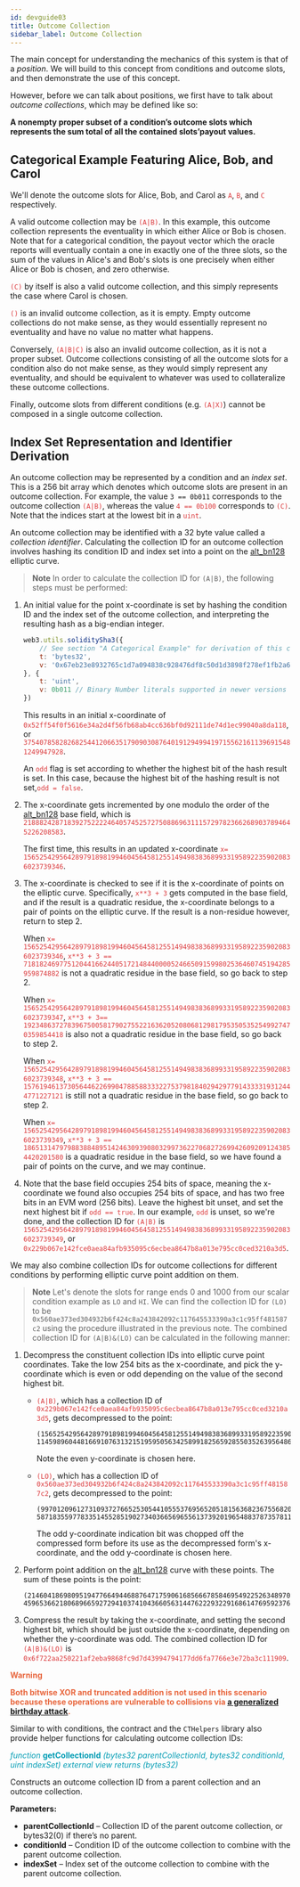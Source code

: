 ```yaml
---
id: devguide03
title: Outcome Collection
sidebar_label: Outcome Collection
---
```


The main concept for understanding the mechanics of this system is that
of a *position*. We will build to this concept from conditions and
outcome slots, and then demonstrate the use of this concept.

However, before we can talk about positions, we first have to talk about
*outcome collections*, which may be defined like so:


<span style="color:##001428">**A nonempty proper subset of a condition’s outcome slots which represents the sum total of all the contained slots’payout values.** </span>


## Categorical Example Featuring Alice, Bob, and Carol

We'll denote the outcome slots for Alice, Bob, and Carol as <span style="color:#DB3A3D">`A`</span>, <span style="color:#DB3A3D">`B`</span>,
and <span style="color:#DB3A3D">`C`</span> respectively.

A valid outcome collection may be <span style="color:#DB3A3D">`(A|B)`</span>. In this example, this outcome
collection represents the eventuality in which either Alice or Bob is
chosen. Note that for a categorical condition, the payout vector which
the oracle reports will eventually contain a one in exactly one of the
three slots, so the sum of the values in Alice's and Bob's slots is one
precisely when either Alice or Bob is chosen, and zero otherwise.

<span style="color:#DB3A3D">`(C)`</span> by itself is also a valid outcome collection, and this simply
represents the case where Carol is chosen.

<span style="color:#DB3A3D">`()`</span> is an invalid outcome collection, as it is empty. Empty outcome
collections do not make sense, as they would essentially represent no
eventuality and have no value no matter what happens.

Conversely, <span style="color:#DB3A3D">`(A|B|C)`</span> is also an invalid outcome collection, as it is
not a proper subset. Outcome collections consisting of all the outcome
slots for a condition also do not make sense, as they would simply
represent any eventuality, and should be equivalent to whatever was used
to collateralize these outcome collections.

Finally, outcome slots from different conditions (e.g. <span style="color:#DB3A3D">`(A|X)`</span>) cannot
be composed in a single outcome collection.

## Index Set Representation and Identifier Derivation

An outcome collection may be represented by a condition and an *index
set*. This is a 256 bit array which denotes which outcome slots are
present in an outcome collection. For example, the value `3 == 0b011`
corresponds to the outcome collection <span style="color:#DB3A3D">`(A|B)`</span>, whereas the value <span style="color:#DB3A3D">`4
== 0b100`</span> corresponds to <span style="color:#DB3A3D">`(C)`</span>. Note that the indices start at the
lowest bit in a <span style="color:#DB3A3D">`uint`</span>.

An outcome collection may be identified with a 32 byte value called a
*collection identifier*. Calculating the collection ID for an outcome
collection involves hashing its condition ID and index set into a point
on the [alt\_bn128](https://eips.ethereum.org/EIPS/eip-196) elliptic curve.



> **Note** In order to calculate the collection ID for `(A|B)`, the following steps
must be performed:

1.  An initial value for the point x-coordinate is set by hashing the
    condition ID and the index set of the outcome collection, and
    interpreting the resulting hash as a big-endian integer.

    ``` js
    web3.utils.soliditySha3({
        // See section "A Categorical Example" for derivation of this condition ID
        t: 'bytes32',
        v: '0x67eb23e8932765c1d7a094838c928476df8c50d1d3898f278ef1fb2a62afab63'
    }, {
        t: 'uint',
        v: 0b011 // Binary Number literals supported in newer versions of JavaScript
    })
    ```

    This results in an initial x-coordinate of
    <span style="color:#DB3A3D">`0x52ff54f0f5616e34a2d4f56fb68ab4cc636bf0d92111de74d1ec99040a8da118`</span>,
    or  <span style="color:#DB3A3D">`37540785828268254412066351790903087640191294994197155621611396915481249947928`</span>.

	An <span style="color:#DB3A3D">`odd`</span> flag is set according to whether the highest bit of the hash
	result is set. In this case, because the highest bit of the hashing
	result is not set,<span style="color:#DB3A3D">`odd = false`</span>.

2.  The x-coordinate gets incremented by one modulo the order of the
     [alt\_bn128](https://eips.ethereum.org/EIPS/eip-196) base field, which is
     <span style="color:#DB3A3D">`21888242871839275222246405745257275088696311157297823662689037894645226208583`</span>.

     The first time, this results in an updated x-coordinate <span style="color:#DB3A3D">`x= 15652542956428979189819946045645812551494983836899331958922359020836023739346`</span>.

 3.  The x-coordinate is checked to see if it is the x-coordinate of
     points on the elliptic curve. Specifically, <span style="color:#DB3A3D">`x**3 + 3`</span> gets
     computed in the base field, and if the result is a quadratic
      residue, the x-coordinate belongs to a pair of points on the
     elliptic curve. If the result is a non-residue however, return
     to step 2.

     When <span style="color:#DB3A3D">`x= 15652542956428979189819946045645812551494983836899331958922359020836023739346`</span>,
     <span style="color:#DB3A3D">`x**3 + 3
     == 7181824697751204416624405172148440000524665091599802536460745194285959874882`</span>
     is not a quadratic residue in the base field, so go back to step 2.

     When <span style="color:#DB3A3D">`x= 15652542956428979189819946045645812551494983836899331958922359020836023739347`</span>,
     <span style="color:#DB3A3D">`x**3 + 3== 19234863727839675005817902755221636205208068129817953505352549927470359854418`</span>
     is also not a quadratic residue in the base field, so go back to
     step 2.

     When <span style="color:#DB3A3D">`x= 15652542956428979189819946045645812551494983836899331958922359020836023739348`</span>,
     <span style="color:#DB3A3D">`x**3 + 3
     == 15761946137305644622699047885883332275379818402942977914333319312444771227121`</span>
     is still not a quadratic residue in the base field, so go back
     to step 2.

     When <span style="color:#DB3A3D">`x= 15652542956428979189819946045645812551494983836899331958922359020836023739349`</span>,
     <span style="color:#DB3A3D">`x**3 + 3 == 18651314797988388489514246309390803299736227068272699426092091243854420201580`</span>
     is a quadratic residue in the base field, so we have found a
     pair of points on the curve, and we may continue.

 4.  Note that the base field occupies 254 bits of space, meaning the
     x-coordinate we found also occupies 254 bits of space, and has
     two free bits in an EVM word (256 bits). Leave the highest bit
     unset, and set the next highest bit if <span style="color:#DB3A3D">`odd == true`</span>. In our
     example,<span style="color:#DB3A3D"> `odd`</span> is unset, so we're done, and the collection ID
     for <span style="color:#DB3A3D">`(A|B)`</span> is
     <span style="color:#DB3A3D">`15652542956428979189819946045645812551494983836899331958922359020836023739349`</span>,
     or
     <span style="color:#DB3A3D">`0x229b067e142fce0aea84afb935095c6ecbea8647b8a013e795cc0ced3210a3d5`</span>.

We may also combine collection IDs for outcome collections for different
conditions by performing elliptic curve point addition on them.

> **Note** Let's denote the slots for range ends 0 and 1000 from our scalar
condition example as `LO` and `HI`. We can find the collection ID for
`(LO)` to be
`0x560ae373ed304932b6f424c8a243842092c117645533390a3c1c95ff481587c2`
using the procedure illustrated in the previous note. The combined collection ID for `(A|B)&(LO)` can be calculated in the
following manner:

1.  Decompress the constituent collection IDs into elliptic curve point
    coordinates. Take the low 254 bits as the x-coordinate, and pick the
    y-coordinate which is even or odd depending on the value of the
    second highest bit.

      - <span style="color:#DB3A3D">`(A|B)`</span>, which has a collection ID of
        <span style="color:#DB3A3D">`0x229b067e142fce0aea84afb935095c6ecbea8647b8a013e795cc0ced3210a3d5`</span>,
        gets decompressed to the point:

            (15652542956428979189819946045645812551494983836899331958922359020836023739349,
            11459896044816691076313215195950563425899182565928550352639564868174527712586)

        Note the even y-coordinate is chosen here.

      - <span style="color:#DB3A3D">`(LO)`</span>, which has a collection ID of
        <span style="color:#DB3A3D">`0x560ae373ed304932b6f424c8a243842092c117645533390a3c1c95ff481587c2`</span>,
        gets decompressed to the point:

            (9970120961273109372766525305441055537695652051815636823675568206550524069826,
            5871835597783351455285190273403665696556137392019654883787357811704360229175)

        The odd y-coordinate indication bit was chopped off the
        compressed form before its use as the decompressed form's
        x-coordinate, and the odd y-coordinate is chosen here.

2.  Perform point addition on the
    [alt\_bn128](https://eips.ethereum.org/EIPS/eip-196) curve with
    these points. The sum of these points is the point:

        (21460418698095194776649446887647175906168566678584695492252634897075584178441,
        4596536621806896659272941037410436605631447622293229168614769592376282983323)

3.  Compress the result by taking the x-coordinate, and setting the
    second highest bit, which should be just outside the x-coordinate,
    depending on whether the y-coordinate was odd. The combined
    collection ID for <span style="color:#DB3A3D">`(A|B)&(LO)`</span> is
    <span style="color:#DB3A3D">`0x6f722aa250221af2eba9868fc9d7d43994794177dd6fa7766e3e72ba3c111909`</span>.

<span style="color:#e8663d">**Warning**</span>

<span style="color:#e8663d"> **Both bitwise XOR and truncated addition is not used in this scenario
because these operations are vulnerable to collisions via [a generalized
birthday attack](https://link.springer.com/chapter/10.1007/3-540-45708-9_19).**</span>


Similar to with conditions, the contract and the `CTHelpers` library
also provide helper functions for calculating outcome collection IDs:

<span style="color:#009cb4">*function* **getCollectionId** *(bytes32 parentCollectionId, bytes32 conditionId, uint indexSet) external view returns (bytes32)*</span>

Constructs an outcome collection ID from a parent collection and an outcome collection.

**Parameters:**
- **parentCollectionId** – Collection ID of the parent outcome collection, or bytes32(0) if there’s no parent.
- **conditionId** – Condition ID of the outcome collection to combine with the parent outcome collection.
- **indexSet** – Index set of the outcome collection to combine with the parent outcome collection.

